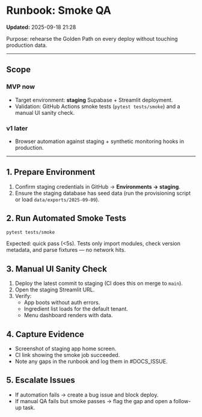 # Runbook: Smoke QA
**Updated:** 2025-09-18 21:28

Purpose: rehearse the Golden Path on every deploy without touching production data.

---

## Scope

### MVP now
- Target environment: **staging** Supabase + Streamlit deployment.
- Validation: GitHub Actions smoke tests (`pytest tests/smoke`) and a manual UI sanity check.

### v1 later
- Browser automation against staging + synthetic monitoring hooks in production.

---

## 1. Prepare Environment
1. Confirm staging credentials in GitHub → **Environments → staging**.  
2. Ensure the staging database has seed data (run the provisioning script or load `data/exports/2025-09-09`).

## 2. Run Automated Smoke Tests
```bash
pytest tests/smoke
```
Expected: quick pass (<5s). Tests only import modules, check version metadata, and parse fixtures — no network hits.

## 3. Manual UI Sanity Check
1. Deploy the latest commit to staging (CI does this on merge to `main`).  
2. Open the staging Streamlit URL.  
3. Verify:
   - App boots without auth errors.
   - Ingredient list loads for the default tenant.
   - Menu dashboard renders with data.

## 4. Capture Evidence
- Screenshot of staging app home screen.  
- CI link showing the smoke job succeeded.  
- Note any gaps in the runbook and log them in #DOCS_ISSUE.

## 5. Escalate Issues
- If automation fails → create a bug issue and block deploy.  
- If manual QA fails but smoke passes → flag the gap and open a follow-up task.
